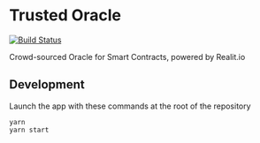 # Trusted Oracle

[![Build Status](https://travis-ci.com/WeTrustPlatform/trusted-oracle.svg?branch=master)](https://travis-ci.com/WeTrustPlatform/trusted-oracle)

Crowd-sourced Oracle for Smart Contracts, powered by Realit.io

## Development

Launch the app with these commands at the root of the repository

```shell
yarn
yarn start
```
